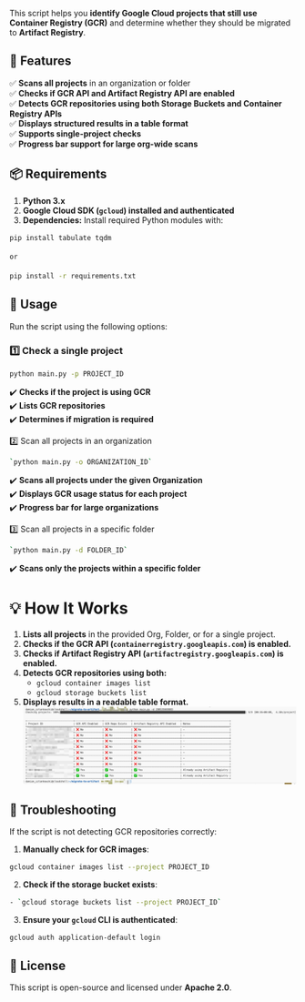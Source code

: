 This script helps you **identify Google Cloud projects that still use Container Registry (GCR)** and determine whether they should be migrated to **Artifact Registry**.
## **📌 Features**

✅ **Scans all projects** in an organization or folder  
✅ **Checks if GCR API and Artifact Registry API are enabled**  
✅ **Detects GCR repositories using both Storage Buckets and Container Registry APIs**  
✅ **Displays structured results in a table format**  
✅ **Supports single-project checks**  
✅ **Progress bar support for large org-wide scans**

## **📦 Requirements**

1. **Python 3.x**
2. **Google Cloud SDK (`gcloud`) installed and authenticated**
3. **Dependencies:** Install required Python modules with:

```bash
pip install tabulate tqdm

or 

pip install -r requirements.txt
```

## **🚀 Usage**

Run the script using the following options:

### **1️⃣ Check a single project**

```bash
python main.py -p PROJECT_ID
```

✔️ **Checks if the project is using GCR**  
✔️ **Lists GCR repositories**  
✔️ **Determines if migration is required**

2️⃣ Scan all projects in an organization

```bash
`python main.py -o ORGANIZATION_ID`
```

✔️ **Scans all projects under the given Organization**  
✔️ **Displays GCR usage status for each project**  
✔️ **Progress bar for large organizations**

3️⃣ Scan all projects in a specific folder
```bash
`python main.py -d FOLDER_ID`
```

✔️ **Scans only the projects within a specific folder**
# **💡 How It Works**

1. **Lists all projects** in the provided Org, Folder, or for a single project.
2. **Checks if the GCR API (`containerregistry.googleapis.com`) is enabled.**
3. **Checks if Artifact Registry API (`artifactregistry.googleapis.com`) is enabled.**
4. **Detects GCR repositories using both:**
    - `gcloud container images list`
    - `gcloud storage buckets list`
5. **Displays results in a readable table format.**
![output.png](https://github.com/damian-sztankowski/Google-Cloud-Open-Resources/blob/main/migrate-to-artifact-registry/output.png?raw=true)

## **🔧 Troubleshooting**

If the script is not detecting GCR repositories correctly:
1. **Manually check for GCR images**:
```bash
gcloud container images list --project PROJECT_ID
```
2. **Check if the storage bucket exists**:
```bash
- `gcloud storage buckets list --project PROJECT_ID`
```
3.  **Ensure your `gcloud` CLI is authenticated**:
```bash
gcloud auth application-default login
```
## **📜 License**

This script is open-source and licensed under **Apache 2.0**.
